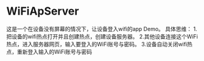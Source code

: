 # WiFiApServer


这是一个在设备没有屏幕的情况下，让设备登入wifi的app Demo。
具体思维：
1.把设备的wifi热点打开并且创建热点，创建设备服务器。
2.其他设备连接这个WiFi热点，进入服务器网页，输入要登入的WiFi账号与密码。
3.设备自动关闭wifi热点，重新登入输入的WiFi账号与密码
